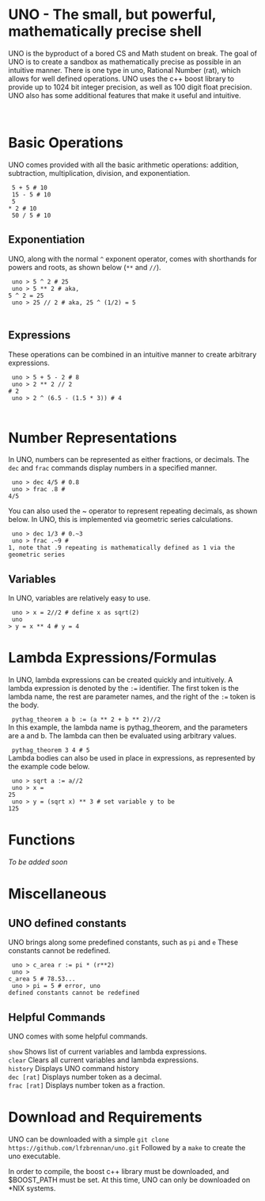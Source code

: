 <h1> UNO - The small, but powerful, mathematically precise shell </h1>
<p>
UNO is the byproduct of a bored CS and Math student on break. The goal of UNO is
to create a sandbox as mathematically precise as possible in an intuitive manner.
There is one type in uno, Rational Number (rat), which allows for well defined operations.
UNO uses the c++ boost library to provide up to 1024 bit integer precision, as
well as 100 digit float precision. UNO also has some additional features that
make it useful and intuitive.
</p>
<br>

<h1> Basic Operations </h1>
<p>
UNO comes provided with all the basic arithmetic operations: addition, subtraction,
multiplication, division, and exponentiation.<br>

<code> 5 + 5 # 10 </code><br>
<code> 15 - 5 # 10 </code><br>
<code> 5 * 2 # 10 </code><br>
<code> 50 / 5 # 10 </code><br>

</p>
<h2> Exponentiation </h2>

<p>
UNO, along with the normal <code>^</code> exponent operator, comes with shorthands for powers
and roots, as shown below (<code>**</code> and <code>//</code>).<br>

<code> uno > 5 ^ 2 # 25 </code><br>
<code> uno > 5 ** 2 # aka, 5 ^ 2 = 25 </code><br>
<code> uno > 25 // 2 # aka, 25 ^ (1/2) = 5 </code><br>

</p>
<h2> Expressions </h2>
<p>
These operations can be combined in an intuitive manner to create arbitrary expressions.<br>

<code> uno > 5 + 5 - 2 # 8 </code><br>
<code> uno > 2 ** 2 // 2 # 2 </code><br>
<code> uno > 2 ^ (6.5 - (1.5 * 3)) # 4 </code><br>
</p>

<h1> Number Representations </h1>
<p>
In UNO, numbers can be represented as either fractions, or decimals. The
<code>dec</code> and <code>frac</code> commands display numbers in a specified manner.

<code> uno > dec 4/5 # 0.8 </code><br>
<code> uno > frac .8 # 4/5 </code><br>

You can also used the ~ operator to represent repeating decimals, as shown below.
In UNO, this is implemented via geometric series calculations. <br>

<code> uno > dec 1/3 # 0.~3 </code><br>
<code> uno > frac .~9 # 1, note that .9 repeating is mathematically defined as 1 via the geometric series</code><br>
<p>
<h2> Variables </h2>
<p>
In UNO, variables are relatively easy to use.<br>

<code> uno > x = 2//2 # define x as sqrt(2)</code><br>
<code> uno > y = x ** 4 # y = 4 </code><br>
</p>

<h1> Lambda Expressions/Formulas </h1>
<p>
In UNO, lambda expressions can be created quickly and intuitively. A lambda expression
is denoted by the <code>:=</code> identifier. The first token is the lambda name,
the rest are parameter names, and the right of the <code>:=</code> token is the
body.

<code> pythag_theorem a b := (a ** 2 + b ** 2)//2</code><br>
In this example, the lambda name is pythag_theorem, and the parameters are a and b.
The lambda can then be evaluated using arbitrary values.<br>

<code> pythag_theorem 3 4 # 5</code><br>
Lambda bodies can also be used in place in expressions, as represented by the
example code below.

<code> uno > sqrt a := a//2</code><br>
<code> uno > x = 25</code><br>
<code> uno > y = (sqrt x) ** 3 # set variable y to be 125</code><br>
</p>

<h1> Functions </h1>
<i>To be added soon </i>

<h1> Miscellaneous </h1>

<h2> UNO defined constants </h2>

UNO brings along some predefined constants, such as <code>pi</code> and <code>e</code>
These constants cannot be redefined.<br>


<code> uno > c_area r := pi * (r**2)</code><br>
<code> uno > c_area 5 # 78.53...</code><br>
<code> uno > pi = 5 # error, uno defined constants cannot be redefined </code><br>

<h2> Helpful Commands </h2>
UNO comes with some helpful commands.<br>

<code>show</code> Shows list of current variables and lambda expressions.<br>
<code>clear</code> Clears all current variables and lambda expressions.<br>
<code>history</code> Displays UNO command history<br>
<code>dec [rat]</code> Displays number token as a decimal.<br>
<code>frac [rat]</code> Displays number token as a fraction.<br>

<h1> Download and Requirements </h1>
UNO can be downloaded with a simple <code>git clone https://github.com/lfzbrennan/uno.git</code>
Followed by a <code>make</code> to create the uno executable.<br>

In order to compile, the boost c++ library must be downloaded, and $BOOST_PATH
must be set. At this time, UNO can only be downloaded on *NIX systems.
